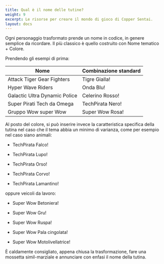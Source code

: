 ```yaml
---
title: Qual è il nome delle tutine?
weight: 9
excerpt: Le risorse per creare il mondo di gioco di Copper Sentai.
layout: docs
---
```

Ogni personaggio trasformato prende un nome in codice, in genere semplice da ricordare. Il più classico è quello costruito con Nome tematico + Colore.

Prendendo gli esempi di prima:

| Nome | Combinazione standard                            |
|-----|----------------------------------|
| Attack Tiger Gear Fighters   | Tigre Gialla!                       |
| Hyper Wave Riders   | Onda Blu!                       |
| Galactic Ultra Dynamic Police   | Celerino Rosso!                       |
| Super Pirati Tech da Omega   | TechPirata Nero!|
| Gruppo Wow super Wow   | Super Wow Rosa!                        |

Al posto del colore, si può inserire invece la caratteristica specifica della tutina nel caso che il tema abbia un minimo di varianza, come per esempio nel caso siano animali:

*   TechPirata Falco!

*   TechPirata Lupo!

*   TechPirata Orso!

*   TechPirata Corvo!

*   TechPirata Lamantino!

oppure veicoli da lavoro:

*   Super Wow Betoniera!

*   Super Wow Gru!

*   Super Wow Ruspa!

*   Super Wow Pala cingolata!

*   Super Wow Motolivellatrice!

È caldamente consigliato, appena chiusa la trasformazione, fare una mossetta simil-marziale e annunciare con enfasi il nome della tutina.
